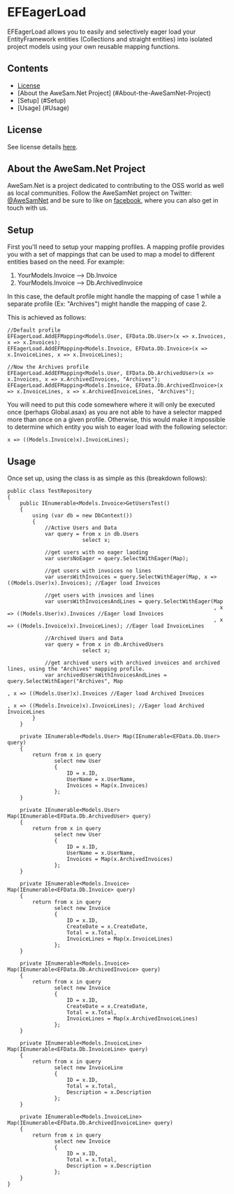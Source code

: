 EFEagerLoad
===========

EFEagerLoad allows you to easily and selectively eager load your EntityFramework entities (Collections and straight entities) into isolated project models using your own reusable mapping functions. 

## Contents
- [License](#license)
- [About the AweSam.Net Project] (#About-the-AweSamNet-Project)
- [Setup] (#Setup)
- [Usage] (#Usage)

## License
See license details [here](/LICENSE.md).

## About the AweSam.Net Project

AweSam.Net is a project dedicated to contributing to the OSS world as well as local communities. 
Follow the AweSamNet project on Twitter: <a href="https://twitter.com/AweSamNet" target="_blank">@AweSamNet</a> and be sure to like on <a href="http://facebook.com/AweSamNet" target="_blank">facebook</a>, where you can also get in touch with us.

## Setup

First you'll need to setup your mapping profiles.  A mapping profile provides you with a set of mappings that can be used to map a model to different entities based on the need. For example:

1. YourModels.Invoice --> Db.Invoice
2. YourModels.Invoice --> Db.ArchivedInvoice

In this case, the default profile might handle the mapping of case 1 while a separate profile (Ex: "Archives") might handle the mapping of case 2.

This is achieved as follows:

    //Default profile
    EFEagerLoad.AddEFMapping<Models.User, EFData.Db.User>(x => x.Invoices, x => x.Invoices);
    EFEagerLoad.AddEFMapping<Models.Invoice, EFData.Db.Invoice>(x => x.InvoiceLines, x => x.InvoiceLines);
	
	//Now the Archives profile
    EFEagerLoad.AddEFMapping<Models.User, EFData.Db.ArchivedUser>(x => x.Invoices, x => x.ArchivedInvoices, "Archives");
    EFEagerLoad.AddEFMapping<Models.Invoice, EFData.Db.ArchivedInvoice>(x => x.InvoiceLines, x => x.ArchivedInvoiceLines, "Archives");

You will need to put this code somewhere where it will only be executed once (perhaps Global.asax) as you are not able to have a selector mapped more than once on a given profile.  Otherwise, this would make it impossible to determine which entity you wish to eager load with the following selector:

    x => ((Models.Invoice)x).InvoiceLines);
    
## Usage

Once set up, using the class is as simple as this (breakdown follows):

    public class TestRepository
    {
        public IEnumerable<Models.Invoice>GetUsersTest()
        {
            using (var db = new DbContext())
			{
                //Active Users and Data
                var query = from x in db.Users
                            select x;
            
                //get users with no eager laoding
                var usersNoEager = query.SelectWithEager(Map);
                                
                //get users with invoices no lines
                var usersWithInvoices = query.SelectWithEager(Map, x => ((Models.User)x).Invoices); //Eager load Invoices
                
                //get users with invoices and lines
                var usersWithInvoicesAndLines = query.SelectWithEager(Map
                                                                      , x => ((Models.User)x).Invoices //Eager load Invoices
                                                                      , x => ((Models.Invoice)x).InvoiceLines); //Eager load InvoiceLines
                
                //Archived Users and Data
                var query = from x in db.ArchivedUsers
                            select x;
            
                //get archived users with archived invoices and archived lines, using the "Archives" mapping profile.
                var archivedUsersWithInvoicesAndLines = query.SelectWithEager("Archives", Map
                                                                              , x => ((Models.User)x).Invoices //Eager load Archived Invoices
                                                                              , x => ((Models.Invoice)x).InvoiceLines); //Eager load Archived InvoiceLines
            }
        }

        private IEnumerable<Models.User> Map(IEnumerable<EFData.Db.User> query)
        {
            return from x in query
                   select new User
                   {
                       ID = x.ID,
					   UserName = x.UserName,
					   Invoices = Map(x.Invoices)
                   };
        }

        private IEnumerable<Models.User> Map(IEnumerable<EFData.Db.ArchivedUser> query)
        {
            return from x in query
                   select new User
                   {
                       ID = x.ID,
					   UserName = x.UserName,
                       Invoices = Map(x.ArchivedInvoices)
                   };
        }

        private IEnumerable<Models.Invoice> Map(IEnumerable<EFData.Db.Invoice> query)
        {
            return from x in query
                   select new Invoice
                   {
                       ID = x.ID,
                       CreateDate = x.CreateDate,
                       Total = x.Total,
                       InvoiceLines = Map(x.InvoiceLines)
                   };
        }

        private IEnumerable<Models.Invoice> Map(IEnumerable<EFData.Db.ArchivedInvoice> query)
        {
            return from x in query
                   select new Invoice
                   {
                       ID = x.ID,
                       CreateDate = x.CreateDate,
                       Total = x.Total,
                       InvoiceLines = Map(x.ArchivedInvoiceLines)
                   };
        }

        private IEnumerable<Models.InvoiceLine> Map(IEnumerable<EFData.Db.InvoiceLine> query)
        {
            return from x in query
                   select new InvoiceLine
                   {
                       ID = x.ID,
                       Total = x.Total,
                       Description = x.Description
                   };
        }
        
        private IEnumerable<Models.InvoiceLine> Map(IEnumerable<EFData.Db.ArchivedInvoiceLine> query)
        {
            return from x in query
                   select new Invoice
                   {
                       ID = x.ID,
                       Total = x.Total,
                       Description = x.Description
                   };
        }
    }

